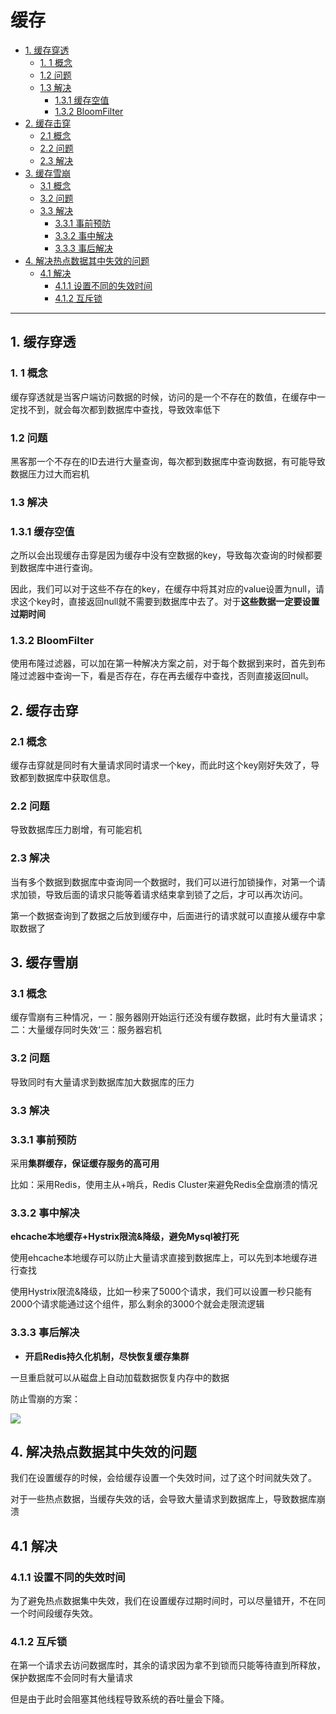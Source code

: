 # 缓存

- [1.  缓存穿透](#1--缓存穿透)
    - [1. 1 概念](#1-1-概念)
    - [1.2 问题](#12-问题)
    - [1.3 解决](#13-解决)
        - [1.3.1 缓存空值](#131-缓存空值)
        - [1.3.2 BloomFilter](#132-bloomfilter)
- [2. 缓存击穿](#2-缓存击穿)
    - [2.1 概念](#21-概念)
    - [2.2 问题](#22-问题)
    - [2.3 解决](#23-解决)
- [3. 缓存雪崩](#3-缓存雪崩)
    - [3.1 概念](#31-概念)
    - [3.2 问题](#32-问题)
    - [3.3 解决](#33-解决)
        - [3.3.1 事前预防](#331-事前预防)
        - [3.3.2 事中解决](#332-事中解决)
        - [3.3.3 事后解决](#333-事后解决)
- [4. 解决热点数据其中失效的问题](#4-解决热点数据其中失效的问题)
    - [4.1 解决](#41-解决)
        - [4.1.1 设置不同的失效时间](#411-设置不同的失效时间)
        - [4.1.2 互斥锁](#412-互斥锁)

-----------

## 1.  缓存穿透

### 1. 1 概念

缓存穿透就是当客户端访问数据的时候，访问的是一个不存在的数值，在缓存中一定找不到，就会每次都到数据库中查找，导致效率低下

### 1.2 问题

黑客那一个不存在的ID去进行大量查询，每次都到数据库中查询数据，有可能导致数据压力过大而宕机

### 1.3 解决

### 1.3.1 缓存空值

之所以会出现缓存击穿是因为缓存中没有空数据的key，导致每次查询的时候都要到数据库中进行查询。

因此，我们可以对于这些不存在的key，在缓存中将其对应的value设置为null，请求这个key时，直接返回null就不需要到数据库中去了。对于**这些数据一定要设置过期时间**

### 1.3.2 BloomFilter

使用布隆过滤器，可以加在第一种解决方案之前，对于每个数据到来时，首先到布隆过滤器中查询一下，看是否存在，存在再去缓存中查找，否则直接返回null。

## 2. 缓存击穿

### 2.1 概念

缓存击穿就是同时有大量请求同时请求一个key，而此时这个key刚好失效了，导致都到数据库中获取信息。

### 2.2 问题

导致数据库压力剧增，有可能宕机

### 2.3 解决

当有多个数据到数据库中查询同一个数据时，我们可以进行加锁操作，对第一个请求加锁，导致后面的请求只能等着请求结束拿到锁了之后，才可以再次访问。

第一个数据查询到了数据之后放到缓存中，后面进行的请求就可以直接从缓存中拿取数据了

## 3. 缓存雪崩

### 3.1 概念

缓存雪崩有三种情况，一：服务器刚开始运行还没有缓存数据，此时有大量请求；二：大量缓存同时失效‘三：服务器宕机

### 3.2 问题

导致同时有大量请求到数据库加大数据库的压力

### 3.3 解决

### 3.3.1 事前预防

采用**集群缓存，保证缓存服务的高可用**

比如：采用Redis，使用主从+哨兵，Redis Cluster来避免Redis全盘崩溃的情况

### 3.3.2 事中解决

**ehcache本地缓存+Hystrix限流&降级，避免Mysql被打死**

使用ehcache本地缓存可以防止大量请求直接到数据库上，可以先到本地缓存进行查找

使用Hystrix限流&降级，比如一秒来了5000个请求，我们可以设置一秒只能有2000个请求能通过这个组件，那么剩余的3000个就会走限流逻辑

### 3.3.3 事后解决

- **开启Redis持久化机制，尽快恢复缓存集群**

一旦重启就可以从磁盘上自动加载数据恢复内存中的数据

防止雪崩的方案：

![](https://ykitty.oss-cn-beijing.aliyuncs.com/photo/%E5%AD%A6%E4%B9%A0%E5%8E%86%E7%A8%8B/%E7%BC%93%E5%AD%98/%E7%BC%93%E5%AD%98%E9%9B%AA%E5%B4%A9.jpg)

## 4. 解决热点数据其中失效的问题

我们在设置缓存的时候，会给缓存设置一个失效时间，过了这个时间就失效了。

对于一些热点数据，当缓存失效的话，会导致大量请求到数据库上，导致数据库崩溃

## 4.1 解决

### 4.1.1 设置不同的失效时间

为了避免热点数据集中失效，我们在设置缓存过期时间时，可以尽量错开，不在同一个时间段缓存失效。

### 4.1.2 互斥锁

在第一个请求去访问数据库时，其余的请求因为拿不到锁而只能等待直到所释放，保护数据库不会同时有大量请求

但是由于此时会阻塞其他线程导致系统的吞吐量会下降。

